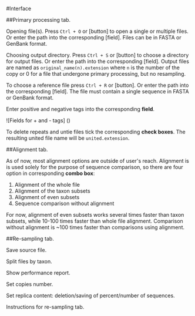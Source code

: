 #Interface

##Primary processing tab.

Opening file(s). Press `Ctrl + O` or [button] to open a single or multiple files. Or enter the path into the corresponding [field]. Files can be in FASTA or GenBank format.

Choosing output directory. Press `Ctrl + S` or [button] to choose a directory for output files. Or enter the path into the corresponding [field]. Output files are named as `original_name(n).extension` where `n` is the number of the copy or 0 for a file that undergone primary processing, but no resampling.

To choose a reference file press `Ctrl + R` or [button]. Or enter the path into the corresponding [field]. The file must contain a single sequence in FASTA or GenBank format.

Enter positive and negative tags into the corresponding **field**.

![Fields for + and - tags]
()

To delete repeats and untie files tick the corresponding **check boxes**. The resulting united file name will be `united.extension`.


##Alignment tab.

As of now, most alignment options are outside of user's reach.
Alignment is is used solely for the purpose of sequence comparison, so there are four option in corresponding **combo box**:

1. Alignment of the whole file
2. Alignment of the taxon subsets
3. Alignment of even subsets
4. Sequence comparison without alignment

For now, alignment of even subsets works several times faster than taxon subsets, while 10-100 times faster than whole file alignment. Comparison without alignment is ~100 times faster than comparisons using alignment.


##Re-sampling tab.

Save source file.

Split files by taxon.

Show performance report.

Set copies number.

Set replica content: deletion/saving of percent/number of sequences.

Instructions for re-sampling tab.


